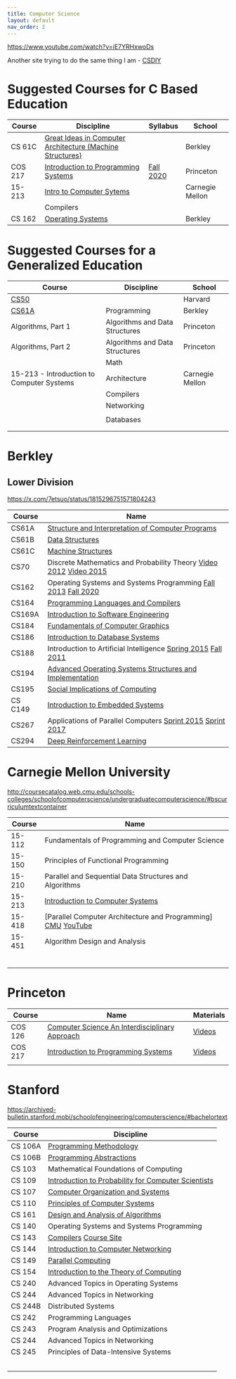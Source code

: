 ```yaml
---
title: Computer Science
layout: default
nav_order: 2
---
```


https://www.youtube.com/watch?v=iE7YRHxwoDs

Another site trying to do the same thing I am - [CSDIY](https://csdiy.wiki/en/)

# Suggested Courses for C Based Education

| Course  | Discipline                                                                                                                                      | Syllabus                                                                 | School          |
| ------- | ----------------------------------------------------------------------------------------------------------------------------------------------- | ------------------------------------------------------------------------ | --------------- |
| CS 61C  | [Great Ideas in Computer Architecture (Machine Structures)](https://www.youtube.com/playlist?list=PLhMnuBfGeCDM8pXLpqib90mDFJI-e1lpk)           |                                                                          | Berkley         |
| COS 217 | [Introduction to Programming Systems](https://www.cs.princeton.edu/courses/archive/fall21/cos217/)                                              | [Fall 2020](https://www.cs.princeton.edu/courses/archive/fall20/cos217/) | Princeton       |
| 15-213  | [Intro to Computer Sytems](https://scs.hosted.panopto.com/Panopto/Pages/Sessions/List.aspx#folderID=%22b96d90ae-9871-4fae-91e2-b1627b43e25e%22) |                                                                          | Carnegie Mellon |
|         | Compilers                                                                                                                                       |                                                                          |                 |
| CS 162  | [Operating Systems](https://www.youtube.com/playlist?list=PLRdybCcWDFzCag9A0h1m9QYaujD0xefgM)                                                   |                                                                          | Berkley         |



# Suggested Courses for a Generalized Education

| Course                                    | Discipline                     | School          |
| ----------------------------------------- | ------------------------------ | --------------- |
| [CS50](programming/cs50.html)             |                                | Harvard         |
| [CS61A](programming/cs61a.html)           | Programming                    | Berkley         |
| Algorithms, Part 1                        | Algorithms and Data Structures | Princeton       |
| Algorithms, Part 2                        | Algorithms and Data Structures | Princeton       |
|                                           | Math                           |                 |
| 15-213 - Introduction to Computer Systems | Architecture                   | Carnegie Mellon |
|                                           | Compilers                      |                 |
|                                           | Networking                     |                 |
|                                           |                                |                 |
|                                           | Databases                      |                 |
|                                           |                                |                 |
|                                           |                                |                 |



# Berkley

## Lower Division

https://x.com/7etsuo/status/1815296751571804243

| Course  | Name                                                                                                                                                                                                                                                                                |
| ------- | ----------------------------------------------------------------------------------------------------------------------------------------------------------------------------------------------------------------------------------------------------------------------------------- |
| CS61A   | [Structure and Interpretation of Computer Programs](../cs/programming/cs61a.html)                                                                                                                                                                                                   |
| CS61B   | [Data Structures](../cs/dsa/berkley-cs61b.html)                                                                                                                                                                                                                                     |
| CS61C   | [Machine Structures](https://www.youtube.com/playlist?list=PLhMnuBfGeCDM8pXLpqib90mDFJI-e1lpk)                                                                                                                                                                                      |
| CS70    | Discrete Mathematics and Probability Theory  [Video 2012](https://www.youtube.com/playlist?list=PLu0nzW8Es1x0Ivn-757Za_ps090FJxOPd) [Video 2015](https://www.youtube.com/playlist?list=PLzAv_uHZw7dTI2e0F8-lxxOWV9zXMzwNE)                                                          |
| CS162   | Operating Systems and Systems Programming [Fall 2013](https://www.youtube.com/playlist?list=PLRdybCcWDFzCag9A0h1m9QYaujD0xefgM) [Fall 2020](https://www.youtube.com/playlist?list=PLF2K2xZjNEf97A_uBCwEl61sdxWVP7VWC)                                                               |
| CS164   | [Programming Languages and Compilers](https://www.youtube.com/playlist?list=PLzAv_uHZw7dRe2qN8KUXvosen4g0HVGpF)                                                                                                                                                                     |
| CS169A  | [Introduction to Software Engineering](https://www.youtube.com/watch?v=dtMQ95MoG9s&list=PLimVAEp0WdfL0g6ULPs3sF3uZDivfT4xd)                                                                                                                                                         |
| CS184   | [Fundamentals of Computer Graphics](http://www.infocobuild.com/education/audio-video-courses/computer-science/cs184-fall2012-berkeley.html)                                                                                                                                         |
| CS186   | [Introduction to Database Systems](https://www.youtube.com/playlist?list=PLYp4IGUhNFmw8USiYMJvCUjZe79fvyYge)                                                                                                                                                                        |
| CS188   | Introduction to Artificial Intelligence [Spring 2015](http://www.infocobuild.com/education/audio-video-courses/computer-science/cs188-spring2015-berkeley.html) [Fall 2011](http://www.infocobuild.com/education/audio-video-courses/computer-science/cs188-fall2011-berkeley.html) |
| CS194   | [Advanced Operating Systems Structures and Implementation](https://archive.org/details/ucberkeley_webcast_itunesu_596644870)                                                                                                                                                        |
| CS195   | [Social Implications of Computing](http://www.infocobuild.com/education/audio-video-courses/computer-science/cs195-spring2015-berkeley.html)                                                                                                                                        |
| CS C149 | [Introduction to Embedded Systems](http://www.infocobuild.com/education/audio-video-courses/computer-science/eecs149-berkeley.html)                                                                                                                                                 |
| CS267   | Applications of Parallel Computers [Sprint 2015](http://www.infocobuild.com/education/audio-video-courses/computer-science/cs267-spring2015-berkeley.html) [Sprint 2017](https://sites.google.com/a/lbl.gov/cs267-spring-2017/)                                                     |
| CS294   | [Deep Reinforcement Learning](http://www.infocobuild.com/education/audio-video-courses/computer-science/cs294-deep-rl-spring2017-berkeley.html)                                                                                                                                     |

# Carnegie Mellon University

http://coursecatalog.web.cmu.edu/schools-colleges/schoolofcomputerscience/undergraduatecomputerscience/#bscurriculumtextcontainer

| Course | Name                                                                                                                                                                                                                                     |
| ------ | ---------------------------------------------------------------------------------------------------------------------------------------------------------------------------------------------------------------------------------------- |
| 15-112 | Fundamentals of Programming and Computer Science                                                                                                                                                                                         |
| 15-150 | Principles of Functional Programming                                                                                                                                                                                                     |
| 15-210 | Parallel and Sequential Data Structures and Algorithms                                                                                                                                                                                   |
| 15-213 | [Introduction to Computer Systems](https://scs.hosted.panopto.com/Panopto/Pages/Sessions/List.aspx#folderID=%22b96d90ae-9871-4fae-91e2-b1627b43e25e%22)                                                                                  |
| 15-418 | [Parallel Computer Architecture and Programming] [CMU](https://mediaservices.cmu.edu/channel/15-418+Parallel+Computer+Architecture+and+Programming/) [YouTube](https://www.youtube.com/playlist?list=PLMDSb3PWPnvivPLXHM9SlZLljrO9unIAW) |
| 15-451 | Algorithm Design and Analysis                                                                                                                                                                                                            |
|        |                                                                                                                                                                                                                                          |
|        |                                                                                                                                                                                                                                          |
|        |                                                                                                                                                                                                                                          |
|        |                                                                                                                                                                                                                                          |
|        |                                                                                                                                                                                                                                          |
|        |                                                                                                                                                                                                                                          |



# Princeton

| Course  | Name                                                                                                          | Materials                                                                          |
| ------- | ------------------------------------------------------------------------------------------------------------- | ---------------------------------------------------------------------------------- |
| COS 126 | [Computer Science An Interdisciplinary Approach](https://www.cs.princeton.edu/courses/archive/fall17/cos126/) | [Videos](https://www.youtube.com/playlist?list=PLlGXNwjYhXYyEReAh8M4vIGNulIzNHzMY) |
| COS 217 | [Introduction to Programming Systems](https://www.cs.princeton.edu/courses/archive/fall20/cos217/)            | [Videos](https://www.youtube.com/playlist?list=PLwXw5yrGdQS55Q2ZODSqDNjm7Zhk4wFE3) |
|         |                                                                                                               |                                                                                    |




# Stanford

https://archived-bulletin.stanford.mobi/schoolofengineering/computerscience/#bachelortext

| Course  | Discipline                                                                                                                                 |
| ------- | ------------------------------------------------------------------------------------------------------------------------------------------ |
| CS 106A | [Programming Methodology](https://www.youtube.com/playlist?list=PL84A56BC7F4A1F852)                                                        |
| CS 106B | [Programming Abstractions](https://www.youtube.com/playlist?list=PLoCMsyE1cvdWiqgyzwAz_uGLSHsuYZlMX)                                       |
| CS 103  | Mathematical Foundations of Computing                                                                                                      |
| CS 109  | [Introduction to Probability for Computer Scientists](https://www.youtube.com/watch?v=2MuDZIAzBMY&list=PLoROMvodv4rOpr_A7B9SriE_iZmkanvUg) |
| CS 107  | [Computer Organization and Systems](https://www.youtube.com/playlist?list=PL8ED50412A17D4C8B)                                              |
| CS 110  | [Principles of Computer Systems](https://www.youtube.com/playlist?list=PLu77E6J7s6Ko3Ft4XcOX1yKW6iX3eEFqS)                                 |
| CS 161  | [Design and Analysis of Algorithms](https://www.youtube.com/playlist?list=PLyhSTP3Z5_mZ8krUa2JsvL7V755ogHgkK)                              |
| CS 140  | Operating Systems and Systems Programming                                                                                                  |
| CS 143  | [Compilers](https://www.youtube.com/playlist?list=PLoCMsyE1cvdUZRe1udlyjpzTww1U5olL2) [Course Site](https://web.stanford.edu/class/cs143/) |
| CS 144  | [Introduction to Computer Networking](https://www.youtube.com/playlist?list=PLoCMsyE1cvdWKsLVyf6cPwCLDIZnOj0NS)                            |
| CS 149  | [Parallel Computing](https://www.youtube.com/playlist?list=PLoROMvodv4rMp7MTFr4hQsDEcX7Bx6Odp)                                             |
| CS 154  | [Introduction to the Theory of Computing](https://www.youtube.com/playlist?list=PLjG2IDGftWft9Y11xC0sfgeT5jyTJqB-i)                        |
| CS 240  | Advanced Topics in Operating Systems                                                                                                       |
| CS 244  | Advanced Topics in Networking                                                                                                              |
| CS 244B | Distributed Systems                                                                                                                        |
| CS 242  | Programming Languages                                                                                                                      |
| CS 243  | Program Analysis and Optimizations                                                                                                         |
| CS 244  | Advanced Topics in Networking                                                                                                              |
| CS 245  | Principles of Data-Intensive Systems                                                                                                       |
|         |                                                                                                                                            |
|         |                                                                                                                                            |
|         |                                                                                                                                            |
|         |                                                                                                                                            |
|         |                                                                                                                                            |



